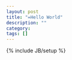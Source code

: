 ```yaml
---
layout: post
title: "=Hello World"
description: ""
category: 
tags: []
---
```

{% include JB/setup %}

